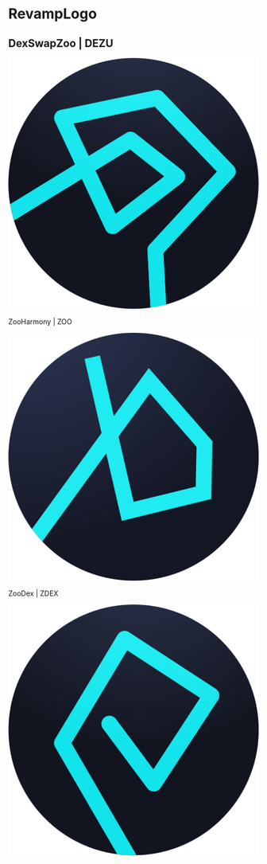# RevampLogo


## DexSwapZoo | DEZU
<p align='center' font='bold'>
<img src='./DEZU.png'/>
</p
  
 ## ZooHarmony | ZOO
<p align='center' font='bold'>
<img src='./logo.png'/>
</p
  
 ## ZooDex | ZDEX
<p align='center' font='bold'>
<img src='./ZDEX.png'/>
</p
